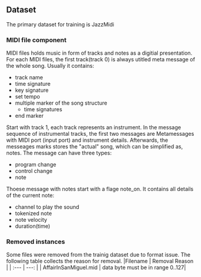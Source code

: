 ## Dataset
The primary dataset for training is JazzMidi

### MIDI file component
MIDI files holds music in form of tracks and notes as a digitial presentation. For each MIDI files, the first track(track 0) is always utitled meta message of the whole song. Usually it contains:
- track name
- time signature
- key signature
- set tempo
- multiple marker of the song structure
    - time signatures 
- end marker

Start with track 1, each track represents an instrument. In the message sequence of instrumental tracks, the first two messages are Metamessages with MIDI port (input port) and instrument details. Afterwards, the messeages marks stores the "actual" song, which can be simplified as, notes. The message can have three types:
- program change
- control change
- note 

Thoese message with notes start with a flage note_on. It contains all details of the current note:
- channel to play the sound
- tokenized note
- note velocity
- duration(time)

### Removed instances
Some files were removed from the trainig dataset due to format issue. The following table collects the reason for removal.
|Filename               | Removal Reason                   |
| :---                  |              ---:                |
| AffairInSanMiguel.mid | data byte must be in range 0..127|